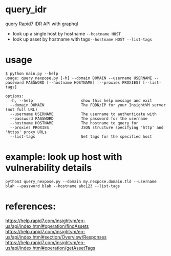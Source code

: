 # query_idr
query Rapid7 IDR API with graphql

* look up a single host by hostname `--hostname HOST`
* look up asset by hostname with tags`--hostname HOST --list-tags`

# usage
```
$ python main.py --help
usage: query_nexpose.py [-h] --domain DOMAIN --username USERNAME --password PASSWORD [--hostname HOSTNAME] [--proxies PROXIES] [--list-tags]

options:
  -h, --help                     show this help message and exit
  --domain DOMAIN                The FQDN/IP for your InsightVM server (not full URL)
  --username USERNAME            The username to authenticate with
  --password PASSWORD            The password for the username
  --hostname HOSTNAME            The hostname to query for
  --proxies PROXIES              JSON structure specifying 'http' and 'https' proxy URLs
  --list-tags                    Get tags for the specified host
```


# example: look up host with vulnerability details
`python3 query_nexpose.py --domain my.nexpose.domain.tld --username blah --password blah --hostname abc123 --list-tags`

# references: 
https://help.rapid7.com/insightvm/en-us/api/index.html#operation/findAssets<br>
https://help.rapid7.com/insightvm/en-us/api/index.html#section/Overview/Responses<br>
https://help.rapid7.com/insightvm/en-us/api/index.html#operation/getAssetTags<br>

